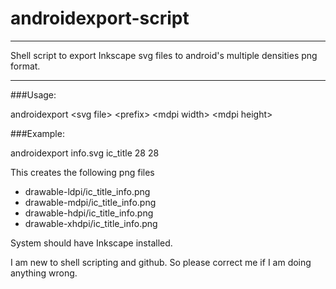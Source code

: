androidexport-script
====================
________
Shell script to export Inkscape svg files to android's multiple densities png format.
________
###Usage: 

androidexport &lt;svg file&gt; &lt;prefix&gt; &lt;mdpi width&gt; &lt;mdpi height&gt;

###Example: 

androidexport info.svg ic_title 28 28

This creates the following png files

+ drawable-ldpi/ic_title_info.png
+ drawable-mdpi/ic_title_info.png
+ drawable-hdpi/ic_title_info.png
+ drawable-xhdpi/ic_title_info.png

System should have Inkscape installed.

I am new to shell scripting and github. So please correct me if I am doing anything wrong.
